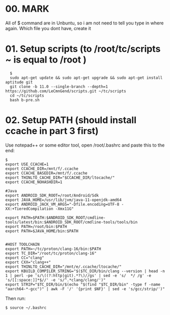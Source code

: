 # 00. MARK

All of $ command are in Unbuntu, so i am not need to tell you type in where again.
Which file you dont have, create it

# 01. Setup scripts (to /root/tc/scripts ~ is equal to /root )
     
      $ 
      sudo apt-get update && sudo apt-get upgrade && sudo apt-get install aptitude git
      git clone -b 11.0 --single-branch --depth=1 https://github.com/LeCmnGend/scripts.git ~/tc/scripts
      cd ~/tc/scripts
      bash b-pre.sh
 
# 02. Setup PATH (should install ccache in part 3 first)

Use notepad++ or some editor tool, open /root/.bashrc and paste this to the end:

	$ 
	export USE_CCACHE=1
	export CCACHE_DIR=/mnt/f/.ccache
	export CCACHE_BASEDIR=/mnt/f/.ccache
	export THINLTO_CACHE_DIR="$CCACHE_DIR/ltocache/"
	export CCACHE_NOHASHDIR=1

	#Java
 	export ANDROID_SDK_ROOT=/root/Android/Sdk
	export JAVA_HOME=/usr/lib/jvm/java-11-openjdk-amd64
	export ANDROID_JACK_VM_ARGS="-Dfile.encoding=UTF-8 -XX:+TieredCompilation -Xmx11G"

	export PATH=$PATH:$ANDROID_SDK_ROOT/cmdline-tools/latest/bin:$ANDROID_SDK_ROOT/cmdline-tools/tools/bin
	export PATH=/root/bin:$PATH
	export PATH=$JAVA_HOME/bin:$PATH


	#HOST TOOLCHAIN 
	export PATH=~/tc/proton/clang-16/bin:$PATH
	export TC_DIR="/root/tc/proton/clang-16"
	export CC="clang"
	export CXX="clang++"
	export THINLTO_CACHE_DIR="/mnt/e/.ccache/ltocache/"
	export KBUILD_COMPILER_STRING="$($TC_DIR/bin/clang --version | head -n 1 | perl -pe 's/\((?:http|git).*?\)//gs' | sed -e 's/  */ /g' -e 's/[[:space:]]*$//' -e 's/^.*clang/clang/')"
	export STRIP="$TC_DIR/bin/$(echo "$(find "$TC_DIR/bin" -type f -name "aarch64-*-gcc")" | awk -F '/' '{print $NF}' | sed -e 's/gcc/strip/')"
	
Then run:

	$ source ~/.bashrc


